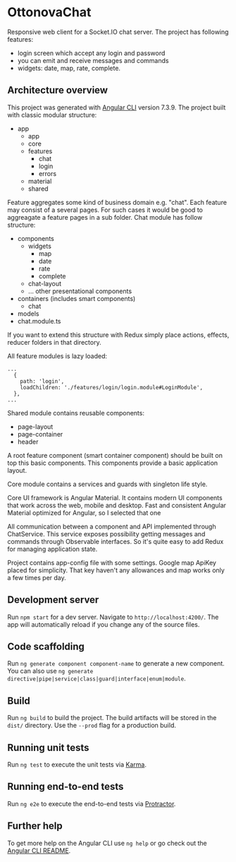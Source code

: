 # OttonovaChat

Responsive web client for a Socket.IO chat server.
The project has following features:
 * login screen which accept any login and password
 * you can emit and receive messages and commands
 * widgets: date, map, rate, complete.
 


## Architecture overview

This project was generated with [Angular CLI](https://github.com/angular/angular-cli) version 7.3.9.
The project built  with classic modular structure:

  - app
    - app
    - core
    - features
      - chat
      - login
      - errors
     - material
     - shared

Feature aggregates some kind of business domain e.g. "chat". Each feature may consist of a several pages. For such cases it would be good to aggreagate a feature pages in a sub folder. Chat module has follow structure:

  - components
    - widgets
      - map
      - date
      - rate
      - complete
    - chat-layout 
    - ... other presentational components
   - containers (includes smart components)
      - chat
   - models
   - chat.module.ts

If you want to extend this structure with Redux simply place actions, effects, reducer folders in that directory.

All feature modules is lazy loaded:

```
...
  {
    path: 'login',
    loadChildren: './features/login/login.module#LoginModule',
  },
...

```

Shared module contains reusable components:
- page-layout
- page-container
- header

A root feature component (smart container component) should be built on top this basic components. This components provide a basic application layout.

Core module contains a services and guards with singleton life style.

Core UI framework is Angular Material. It contains modern UI components that work across the web, mobile and desktop. Fast and consistent Angular Material optimized for Angular, so I selected that one

All communication between a component and API implemented through ChatService.
This service exposes possibility getting messages and commands through Observable<T> interfaces. 
So it's quite easy to add Redux for managing application state. 

Project contains app-config file with some settings.
Google map ApiKey placed for simplicity. That key haven't any allowances and map works only a few times per day. 

## Development server

Run `npm start` for a dev server. Navigate to `http://localhost:4200/`. The app will automatically reload if you change any of the source files.

## Code scaffolding

Run `ng generate component component-name` to generate a new component. You can also use `ng generate directive|pipe|service|class|guard|interface|enum|module`.

## Build

Run `ng build` to build the project. The build artifacts will be stored in the `dist/` directory. Use the `--prod` flag for a production build.

## Running unit tests

Run `ng test` to execute the unit tests via [Karma](https://karma-runner.github.io).

## Running end-to-end tests

Run `ng e2e` to execute the end-to-end tests via [Protractor](http://www.protractortest.org/).

## Further help

To get more help on the Angular CLI use `ng help` or go check out the [Angular CLI README](https://github.com/angular/angular-cli/blob/master/README.md).
